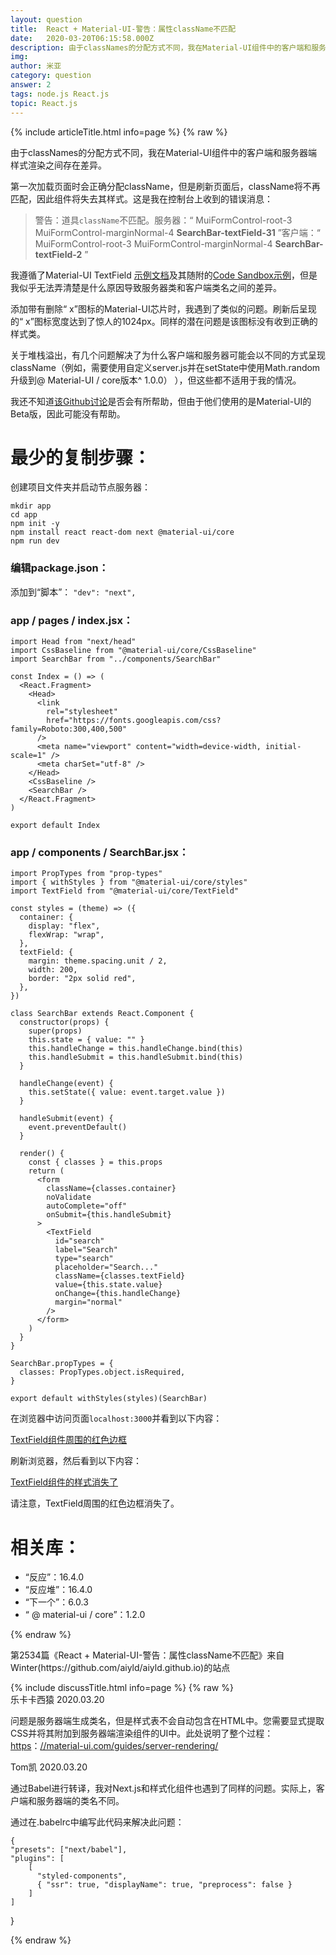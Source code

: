 ```yaml
---
layout: question
title:  React + Material-UI-警告：属性className不匹配
date:   2020-03-20T06:15:58.000Z
description: 由于classNames的分配方式不同，我在Material-UI组件中的客户端和服务器端样式渲染之间存在差异。第一次加载页面时会正确分配classN...
img: 
author: 米亚
category: question
answer: 2
tags: node.js React.js
topic: React.js
---
```

<div class="article-root">
  <div class="article">
    {% include articleTitle.html info=page %}
    {% raw %}
    <div class="article-content"><p><font style="vertical-align: inherit;"><font style="vertical-align: inherit;">由于classNames的分配方式不同，我在Material-UI组件中的客户端和服务器端样式渲染之间存在差异。</font></font></p>

<p><font style="vertical-align: inherit;"><font style="vertical-align: inherit;">第一次加载页面时会正确分配className，但是刷新页面后，className将不再匹配，因此组件将失去其样式。</font><font style="vertical-align: inherit;">这是我在控制台上收到的错误消息：</font></font></p>

<blockquote>
  <p><font style="vertical-align: inherit;"><font style="vertical-align: inherit;">警告：道具</font></font><code>className</code><font style="vertical-align: inherit;"><font style="vertical-align: inherit;">不匹配。</font><font style="vertical-align: inherit;">服务器：“ MuiFormControl-root-3 MuiFormControl-marginNormal-4
   </font></font><strong><font style="vertical-align: inherit;"><font style="vertical-align: inherit;">SearchBar-textField-31</font></font></strong><font style="vertical-align: inherit;"><font style="vertical-align: inherit;"> ”客户端：“ MuiFormControl-root-3 MuiFormControl-marginNormal-4
   </font></font><strong><font style="vertical-align: inherit;"><font style="vertical-align: inherit;">SearchBar-textField-2</font></font></strong><font style="vertical-align: inherit;"><font style="vertical-align: inherit;"> ”</font></font></p>
</blockquote>

<p><font style="vertical-align: inherit;"><font style="vertical-align: inherit;">我遵循了Material-UI TextField </font></font><a href="https://material-ui.com/demos/text-fields/" rel="noreferrer"><font style="vertical-align: inherit;"><font style="vertical-align: inherit;">示例文档</font></font></a><font style="vertical-align: inherit;"><font style="vertical-align: inherit;">及其随附的</font></font><a href="https://codesandbox.io/s/2012x8202y" rel="noreferrer"><font style="vertical-align: inherit;"><font style="vertical-align: inherit;">Code Sandbox示例</font></font></a><font style="vertical-align: inherit;"><font style="vertical-align: inherit;">，但是我似乎无法弄清楚是什么原因导致服务器类和客户端类名之间的差异。</font></font></p>

<p><font style="vertical-align: inherit;"><font style="vertical-align: inherit;">添加带有删除“ x”图标的Material-UI芯片时，我遇到了类似的问题。</font><font style="vertical-align: inherit;">刷新后呈现的“ x”图标宽度达到了惊人的1024px。</font><font style="vertical-align: inherit;">同样的潜在问题是该图标没有收到正确的样式类。</font></font></p>

<p><font style="vertical-align: inherit;"><font style="vertical-align: inherit;">关于堆栈溢出，有几个问题解决了为什么客户端和服务器可能会以不同的方式呈现className（例如，需要使用自定义server.js并在setState中使用Math.random升级到@ Material-UI / core版本^ 1.0.0） ），但这些都不适用于我的情况。</font></font></p>

<p><font style="vertical-align: inherit;"><font style="vertical-align: inherit;">我还不知道</font></font><a href="https://github.com/mui-org/material-ui/issues/7836" rel="noreferrer"><font style="vertical-align: inherit;"><font style="vertical-align: inherit;">该Github讨论</font></font></a><font style="vertical-align: inherit;"><font style="vertical-align: inherit;">是否</font><font style="vertical-align: inherit;">会有所帮助，但由于他们使用的是Material-UI的Beta版，因此可能没有帮助。</font></font></p>

<h1><font style="vertical-align: inherit;"><font style="vertical-align: inherit;">最少的复制步骤：</font></font></h1>

<p><font style="vertical-align: inherit;"><font style="vertical-align: inherit;">创建项目文件夹并启动节点服务器：</font></font></p>

<pre><code>mkdir app<font></font>
cd app<font></font>
npm init -y<font></font>
npm install react react-dom next @material-ui/core<font></font>
npm run dev<font></font>
</code></pre>

<h3><font style="vertical-align: inherit;"><font style="vertical-align: inherit;">编辑package.json：</font></font></h3>

<p><font style="vertical-align: inherit;"><font style="vertical-align: inherit;">添加到“脚本”： </font></font><code>"dev": "next",</code></p>

<h3><font style="vertical-align: inherit;"><font style="vertical-align: inherit;">app / pages / index.jsx：</font></font></h3>

<pre><code>import Head from "next/head"<font></font>
import CssBaseline from "@material-ui/core/CssBaseline"<font></font>
import SearchBar from "../components/SearchBar"<font></font>
<font></font>
const Index = () =&gt; (<font></font>
  &lt;React.Fragment&gt;<font></font>
    &lt;Head&gt;<font></font>
      &lt;link<font></font>
        rel="stylesheet"<font></font>
        href="https://fonts.googleapis.com/css?family=Roboto:300,400,500"<font></font>
      /&gt;<font></font>
      &lt;meta name="viewport" content="width=device-width, initial-scale=1" /&gt;<font></font>
      &lt;meta charSet="utf-8" /&gt;<font></font>
    &lt;/Head&gt;<font></font>
    &lt;CssBaseline /&gt;<font></font>
    &lt;SearchBar /&gt;<font></font>
  &lt;/React.Fragment&gt;<font></font>
)<font></font>
<font></font>
export default Index<font></font>
</code></pre>

<h3><font style="vertical-align: inherit;"><font style="vertical-align: inherit;">app / components / SearchBar.jsx：</font></font></h3>

<pre><code>import PropTypes from "prop-types"<font></font>
import { withStyles } from "@material-ui/core/styles"<font></font>
import TextField from "@material-ui/core/TextField"<font></font>
<font></font>
const styles = (theme) =&gt; ({<font></font>
  container: {<font></font>
    display: "flex",<font></font>
    flexWrap: "wrap",<font></font>
  },<font></font>
  textField: {<font></font>
    margin: theme.spacing.unit / 2,<font></font>
    width: 200,<font></font>
    border: "2px solid red",<font></font>
  },<font></font>
})<font></font>
<font></font>
class SearchBar extends React.Component {<font></font>
  constructor(props) {<font></font>
    super(props)<font></font>
    this.state = { value: "" }<font></font>
    this.handleChange = this.handleChange.bind(this)<font></font>
    this.handleSubmit = this.handleSubmit.bind(this)<font></font>
  }<font></font>
<font></font>
  handleChange(event) {<font></font>
    this.setState({ value: event.target.value })<font></font>
  }<font></font>
<font></font>
  handleSubmit(event) {<font></font>
    event.preventDefault()<font></font>
  }<font></font>
<font></font>
  render() {<font></font>
    const { classes } = this.props<font></font>
    return (<font></font>
      &lt;form<font></font>
        className={classes.container}<font></font>
        noValidate<font></font>
        autoComplete="off"<font></font>
        onSubmit={this.handleSubmit}<font></font>
      &gt;<font></font>
        &lt;TextField<font></font>
          id="search"<font></font>
          label="Search"<font></font>
          type="search"<font></font>
          placeholder="Search..."<font></font>
          className={classes.textField}<font></font>
          value={this.state.value}<font></font>
          onChange={this.handleChange}<font></font>
          margin="normal"<font></font>
        /&gt;<font></font>
      &lt;/form&gt;<font></font>
    )<font></font>
  }<font></font>
}<font></font>
<font></font>
SearchBar.propTypes = {<font></font>
  classes: PropTypes.object.isRequired,<font></font>
}<font></font>
<font></font>
export default withStyles(styles)(SearchBar)<font></font>
</code></pre>

<p><font style="vertical-align: inherit;"><font style="vertical-align: inherit;">在浏览器中访问页面</font></font><code>localhost:3000</code><font style="vertical-align: inherit;"><font style="vertical-align: inherit;">并看到以下内容：</font></font></p>

<p><a href="https://i.stack.imgur.com/Nm4Ww.png" rel="noreferrer"><font style="vertical-align: inherit;"><font style="vertical-align: inherit;">TextField组件周围的红色边框</font></font></a></p>

<p><font style="vertical-align: inherit;"><font style="vertical-align: inherit;">刷新浏览器，然后看到以下内容：</font></font></p>

<p><a href="https://i.stack.imgur.com/a2I7y.png" rel="noreferrer"><font style="vertical-align: inherit;"><font style="vertical-align: inherit;">TextField组件的样式消失了</font></font></a></p>

<p><font style="vertical-align: inherit;"><font style="vertical-align: inherit;">请注意，TextField周围的红色边框消失了。</font></font></p>

<h1><font style="vertical-align: inherit;"><font style="vertical-align: inherit;">相关库：</font></font></h1>

<ul>
<li><font style="vertical-align: inherit;"><font style="vertical-align: inherit;">“反应”：16.4.0</font></font></li>
<li><font style="vertical-align: inherit;"><font style="vertical-align: inherit;">“反应堆”：16.4.0</font></font></li>
<li><font style="vertical-align: inherit;"><font style="vertical-align: inherit;">“下一个”：6.0.3</font></font></li>
<li><font style="vertical-align: inherit;"><font style="vertical-align: inherit;">“ @ material-ui / core”：1.2.0</font></font></li>
</ul></div>
    {% endraw %}
  </div>
  <p class="winter_mark">第2534篇《React + Material-UI-警告：属性className不匹配》来自Winter(https://github.com/aiyld/aiyld.github.io)的站点</p>
  <div class="discuss-wrapper">
    {% include discussTitle.html info=page %}
    {% raw %}
    <div class="discuss-item">
        <div class="discuss-parent">
          <div class="discuss-meta">
            <span class="discuss-user">乐卡卡西猿</span>
            <span class="discuss-time">2020.03.20</span>
          </div>
          <div class="discuss-comment"><p><font style="vertical-align: inherit;"><font style="vertical-align: inherit;">问题是服务器端生成类名，但是样式表不会自动包含在HTML中。</font><font style="vertical-align: inherit;">您需要显式提取CSS并将其附加到服务器端渲染组件的UI中。</font><font style="vertical-align: inherit;">此处说明了整个过程：</font><a href="https://material-ui.com/guides/server-rendering/" rel="nofollow noreferrer"><font style="vertical-align: inherit;">https</font></a><font style="vertical-align: inherit;">：</font></font><a href="https://material-ui.com/guides/server-rendering/" rel="nofollow noreferrer"><font style="vertical-align: inherit;"><font style="vertical-align: inherit;">//material-ui.com/guides/server-rendering/</font></font></a></p></div>
        </div></div><div class="discuss-item">
        <div class="discuss-parent">
          <div class="discuss-meta">
            <span class="discuss-user">Tom凯</span>
            <span class="discuss-time">2020.03.20</span>
          </div>
          <div class="discuss-comment"><p><font style="vertical-align: inherit;"><font style="vertical-align: inherit;">通过Babel进行转译，我对Next.js和样式化组件也遇到了同样的问题。</font><font style="vertical-align: inherit;">实际上，客户端和服务器端的类名不同。</font></font></p>

<p><font style="vertical-align: inherit;"><font style="vertical-align: inherit;">通过在.babelrc中编写此代码来解决此问题： </font></font></p>

<pre><code>{<font></font>
"presets": ["next/babel"],<font></font>
"plugins": [<font></font>
    [<font></font>
      "styled-components",<font></font>
      { "ssr": true, "displayName": true, "preprocess": false }<font></font>
    ]<font></font>
]<font></font>
</code></pre>

<p><font style="vertical-align: inherit;"><font style="vertical-align: inherit;">}</font></font></p></div>
        </div></div>
    {% endraw %}
  </div>
<div>
